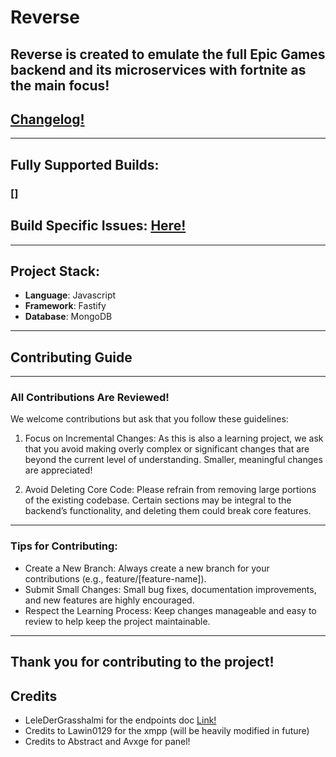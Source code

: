 # Reverse
Reverse is created to emulate the full Epic Games backend and its microservices with fortnite as the main focus!
---
## [Changelog!](https://github.com/endles¼salpacaYT/Arcane-Backend-V5/blob/main/changelog.md)
---
## Fully Supported Builds:
### []
## Build Specific Issues: [Here!](https://github.com/endlessalpacaYT/Arcane-Backend-V5/blob/main/BuildSpecificIssues.md)
---
## Project Stack:
- **Language**: Javascript
- **Framework**: Fastify
- **Database**: MongoDB
---
## Contributing Guide
---
### All Contributions Are Reviewed!  
We welcome contributions but ask that you follow these guidelines:

1. Focus on Incremental Changes: As this is also a learning project, we ask that you avoid making overly complex or significant changes that are beyond the current level of understanding. Smaller, meaningful changes are appreciated!

2. Avoid Deleting Core Code: Please refrain from removing large portions of the existing codebase. Certain sections may be integral to the backend’s functionality, and deleting them could break core features.
---
### Tips for Contributing:  
- Create a New Branch: Always create a new branch for your contributions (e.g., feature/[feature-name]).  
- Submit Small Changes: Small bug fixes, documentation improvements, and new features are highly encouraged.  
- Respect the Learning Process: Keep changes manageable and easy to review to help keep the project maintainable.
---
Thank you for contributing to the project!
---
## Credits
- LeleDerGrasshalmi for the endpoints doc [Link!](https://github.com/LeleDerGrasshalmi/FortniteEndpointsDocumentation)
- Credits to Lawin0129 for the xmpp (will be heavily modified in future)
- Credits to Abstract and Avxge for panel!
